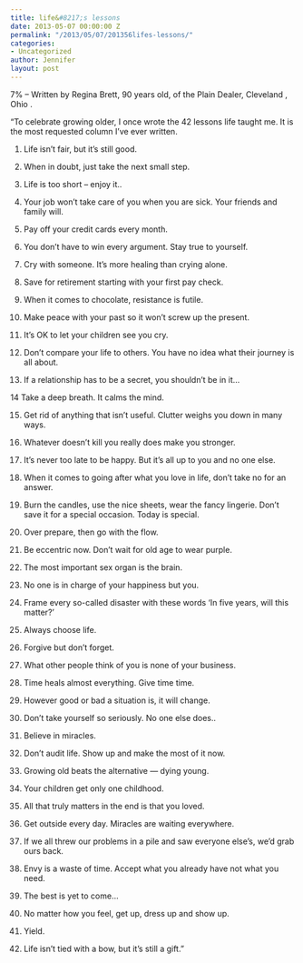 ```yaml
---
title: life&#8217;s lessons
date: 2013-05-07 00:00:00 Z
permalink: "/2013/05/07/201356lifes-lessons/"
categories:
- Uncategorized
author: Jennifer
layout: post
---
```


<p class="userContentWrapper">
  <span class="userContent">7% &#8211;&nbsp;Written by Regina Brett, 90 years old, of the Plain Dealer, Cleveland , Ohio .<br /></span>
</p>

<span class="text_exposed_show">&#8220;To celebrate growing older, I once wrote the 42 lessons life taught me. It is the most requested column I&#8217;ve ever written.</span>

1. Life isn&#8217;t fair, but it&#8217;s still good.

2. When in doubt, just take the next small step.

3. Life is too short – enjoy it..

4. Your job won&#8217;t take care of you when you are sick. Your friends and family will.&nbsp;

5. Pay off your credit cards every month.

6. You don&#8217;t have to win every argument. Stay true to yourself.

7. Cry with someone. It&#8217;s more healing than crying alone.

8. Save for retirement starting with your first pay check.

9. When it comes to chocolate, resistance is futile.

10. Make peace with your past so it won&#8217;t screw up the present.

11. It&#8217;s OK to let your children see you cry.

12. Don&#8217;t compare your life to others. You have no idea what their journey is all about.

13. If a relationship has to be a secret, you shouldn&#8217;t be in it&#8230;

14 Take a deep breath. It calms the mind.

15. Get rid of anything that isn&#8217;t useful. Clutter weighs you down in many ways.

16. Whatever doesn&#8217;t kill you really does make you stronger.

17. It&#8217;s never too late to be happy. But it’s all up to you and no one else.

18. When it comes to going after what you love in life, don&#8217;t take no for an answer.

19. Burn the candles, use the nice sheets, wear the fancy lingerie. Don&#8217;t save it for a special occasion. Today is special.

20. Over prepare, then go with the flow.

21. Be eccentric now. Don&#8217;t wait for old age to wear purple.

22. The most important sex organ is the brain.

23. No one is in charge of your happiness but you.

24. Frame every so-called disaster with these words &#8216;In five years, will this matter?&#8217;

25. Always choose life.

26. Forgive but don’t forget.&nbsp;

27. What other people think of you is none of your business.&nbsp;

28. Time heals almost everything. Give time time.

29. However good or bad a situation is, it will change.

30. Don&#8217;t take yourself so seriously. No one else does..

31. Believe in miracles.

32. Don&#8217;t audit life. Show up and make the most of it now.

33. Growing old beats the alternative &#8212; dying young.

34. Your children get only one childhood.

35. All that truly matters in the end is that you loved.

36. Get outside every day. Miracles are waiting everywhere.

37. If we all threw our problems in a pile and saw everyone else&#8217;s, we&#8217;d grab ours back.

38. Envy is a waste of time. Accept what you already have not what you need.

39. The best is yet to come&#8230;

40. No matter how you feel, get up, dress up and show up.

41. Yield.

42. Life isn&#8217;t tied with a bow, but it&#8217;s still a gift.&#8221;

&nbsp;
